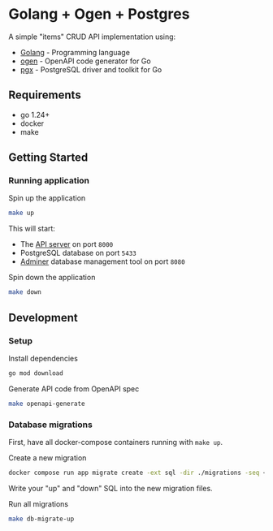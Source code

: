 # Golang + Ogen + Postgres

A simple "items" CRUD API implementation using:
- [Golang](https://golang.org/) - Programming language
- [ogen](https://github.com/ogen-go/ogen) - OpenAPI code generator for Go
- [pgx](https://github.com/jackc/pgx) - PostgreSQL driver and toolkit for Go

## Requirements

- go 1.24+
- docker
- make

## Getting Started

### Running application

Spin up the application
```bash
make up
```

This will start:
- The [API server](http://127.0.0.1:8000/ping) on port `8000`
- PostgreSQL database on port `5433`
- [Adminer](http://127.0.0.1:8080/?pgsql=db&username=user&db=example_db&ns=public)
    database management tool on port `8080`

Spin down the application
```bash
make down
```

## Development

### Setup

Install dependencies
```bash
go mod download
```

Generate API code from OpenAPI spec
```bash
make openapi-generate
```

### Database migrations

First, have all docker-compose containers running with `make up`.

Create a new migration
```bash
docker compose run app migrate create -ext sql -dir ./migrations -seq <migration_name>
```

Write your "up" and "down" SQL into the new migration files.

Run all migrations
```bash
make db-migrate-up
```
